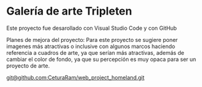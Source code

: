 # Galería de arte Tripleten

Este proyecto fue desarollado con Visual Studio Code y con GitHub

Planes de mejora del proyecto: Para este proyecto se sugiere poner imagenes más atractivas o inclusive con algunos marcos haciendo referencia a cuadros de arte, ya que serían más atractivas, además de cambiar el color de fondo, ya que su percepción es muy opaca para ser un proyecto de arte.

[git@github.com:CeturaRam/web_project_homeland.git](https://ceturaram.github.io/web_project_homeland/)
